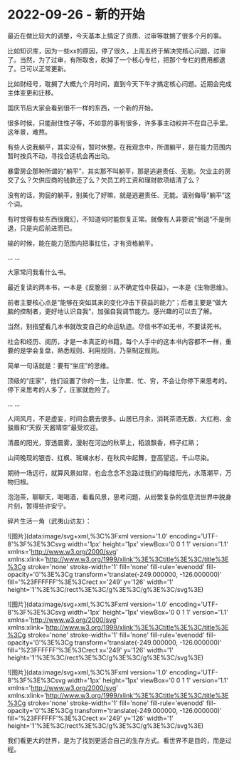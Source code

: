 # 2022-09-26 - 新的开始

最近在做比较大的调整，今天基本上搞定了资质、过审等耽搁了很多个月的事。

比如知识库，因为一些xx的原因，停了很久，上周五终于解决完核心问题，过审了。当然，为了过审，有所取舍，砍掉了一个核心专栏，把那个专栏的费用都退了。已可以正常更新。

比如财经号，耽搁了大概九个月时间，直到今天下午才搞定核心问题。近期会完成主体变更和迁移。

国庆节后大家会看到很不一样的东西，一个新的开始。

很多时候，只能耐住性子等，不如意的事有很多，许多事主动权并不在自己手里。这年景，难熬。

有些人说我躺平，其实没有，暂时休整。在我观念中，所谓躺平，是在能力范围内暂时按兵不动，寻找合适机会再出动。

暴雷房企那种所谓的“躺平”，其实那不叫躺平，那是逃避责任、无能。欠业主的房交了么？欠供应商的钱款还了么？欠员工的工资和理财款项结清了么？

没有的话，狗屁的躺平，别美化了好嘛，就是逃避责任、无能。请别侮辱“躺平”这个词。

有时觉得有些东西很魔幻，不知道何时能恢复正常。就像有人非要说“倒退”不是倒退，只是向后前进而已。

输的时候，能在能力范围内把事扛住，才有资格躺平。

... ...

大家常问我看什么书。

最近复读的两本书，一本是《反脆弱：从不确定性中获益》，一本是《生物思维》。

前者主要核心点是“能够在突如其来的变化冲击下获益的能力”；后者主要是“做大脑的控制者，更好地认识自我”，加强自我调节能力。感兴趣的可以去了解。

当然，别指望看几本书就改变自己的命运轨迹。尽信书不如无书，不要读死书。

社会和经历、阅历，才是一本真正的书籍，每个人手中的这本书内容都不一样，重要的是学会复盘，熟悉规则、利用规则，乃至制定规则。

简单一句话就是：要有“坐庄”的思维。

顶级的“庄家”，他们设置了你的一生，让你累、忙、穷，不会让你停下来思考的。停下来思考的人多了，庄家就危险了。

... ...

人间风月，不是虚妄，时间会磨去很多。山居已月余，消耗茶酒无数，大红袍、金骏眉和“天叙·天酱晴空”最受欢迎。

清晨的阳光，穿透晨雾，漫射在河边的秋草上，稻浪飘香，柿子红熟；

山间晚现的银杏、红枫、斑斓水杉，在秋风中起舞，登高望远，千山尽染。

期待一场远行，就算风景如常，也会念念不忘路过我们的每缕阳光，水落潮平，万物归根。

泡泡茶，聊聊天，喝喝酒，看看风景，思考问题，从纷繁复杂的信息流世界中脱身片刻，暂得些许安宁。

碎片生活一角（武夷山访友）：

![图片](data:image/svg+xml,%3C%3Fxml version='1.0' encoding='UTF-8'%3F%3E%3Csvg width='1px' height='1px' viewBox='0 0 1 1' version='1.1' xmlns='http://www.w3.org/2000/svg' xmlns:xlink='http://www.w3.org/1999/xlink'%3E%3Ctitle%3E%3C/title%3E%3Cg stroke='none' stroke-width='1' fill='none' fill-rule='evenodd' fill-opacity='0'%3E%3Cg transform='translate(-249.000000, -126.000000)' fill='%23FFFFFF'%3E%3Crect x='249' y='126' width='1' height='1'%3E%3C/rect%3E%3C/g%3E%3C/g%3E%3C/svg%3E)

![图片](data:image/svg+xml,%3C%3Fxml version='1.0' encoding='UTF-8'%3F%3E%3Csvg width='1px' height='1px' viewBox='0 0 1 1' version='1.1' xmlns='http://www.w3.org/2000/svg' xmlns:xlink='http://www.w3.org/1999/xlink'%3E%3Ctitle%3E%3C/title%3E%3Cg stroke='none' stroke-width='1' fill='none' fill-rule='evenodd' fill-opacity='0'%3E%3Cg transform='translate(-249.000000, -126.000000)' fill='%23FFFFFF'%3E%3Crect x='249' y='126' width='1' height='1'%3E%3C/rect%3E%3C/g%3E%3C/g%3E%3C/svg%3E)

![图片](data:image/svg+xml,%3C%3Fxml version='1.0' encoding='UTF-8'%3F%3E%3Csvg width='1px' height='1px' viewBox='0 0 1 1' version='1.1' xmlns='http://www.w3.org/2000/svg' xmlns:xlink='http://www.w3.org/1999/xlink'%3E%3Ctitle%3E%3C/title%3E%3Cg stroke='none' stroke-width='1' fill='none' fill-rule='evenodd' fill-opacity='0'%3E%3Cg transform='translate(-249.000000, -126.000000)' fill='%23FFFFFF'%3E%3Crect x='249' y='126' width='1' height='1'%3E%3C/rect%3E%3C/g%3E%3C/g%3E%3C/svg%3E)

我们看更大的世界，是为了找到更适合自己的生存方式。看世界不是目的，而是过程。